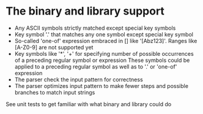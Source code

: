 # The binary and library support

- Any ASCII symbols strictly matched except special key symbols
- Key symbol '.' that matches any one symbol except special key symbol
- So-called 'one-of' expression embraced in \[\] like '\[Abz123\]'. Ranges like \[A-Z0-9\] are not supported yet
- Key symbols like '\*', '+' for specifying number of possible occurrences of a preceding regular symbol or expression
  These symbols could be applied to a preceding regular symbol as well as to '.' or 'one-of' expression
- The parser check the input pattern for correctness
- The parser optimizes input pattern to make fewer steps and possible branches to match input strings

See unit tests to get familiar with what binary and library could do
